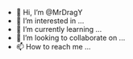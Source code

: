 - 👋 Hi, I’m @MrDragY
- 👀 I’m interested in ...
- 🌱 I’m currently learning ...
- 💞️ I’m looking to collaborate on ...
- 📫 How to reach me ...

<!---
MrDragY/MrDragY is a ✨ special ✨ repository because its `README.md` (this file) appears on your GitHub profile.
You can click the Preview link to take a look at your changes.
--->

